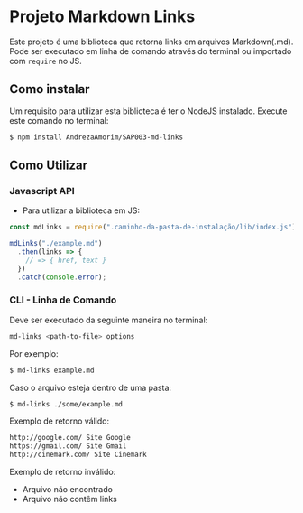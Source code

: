 # Projeto Markdown Links

Este projeto é uma biblioteca que retorna links em arquivos Markdown(.md). Pode ser executado em linha de comando através do terminal ou importado com `require` no JS.

## Como instalar

Um requisito para utilizar esta biblioteca é ter o NodeJS instalado.
Execute este comando no terminal:

````sh
$ npm install AndrezaAmorim/SAP003-md-links
````

## Como Utilizar

### Javascript API

* Para utilizar a biblioteca em JS:

```js
const mdLinks = require(".caminho-da-pasta-de-instalação/lib/index.js");

mdLinks("./example.md")
  .then(links => {
    // => { href, text }
  })
  .catch(console.error);
```

### CLI - Linha de Comando

Deve ser executado da seguinte maneira no terminal:

````sh
md-links <path-to-file> options
````

Por exemplo: 

```sh
$ md-links example.md
```

Caso o arquivo esteja dentro de uma pasta:

```sh
$ md-links ./some/example.md
```

Exemplo de retorno válido:

```sh
http://google.com/ Site Google
https://gmail.com/ Site Gmail
http://cinemark.com/ Site Cinemark
```
Exemplo de retorno inválido:

* Arquivo não encontrado
* Arquivo não contêm links
